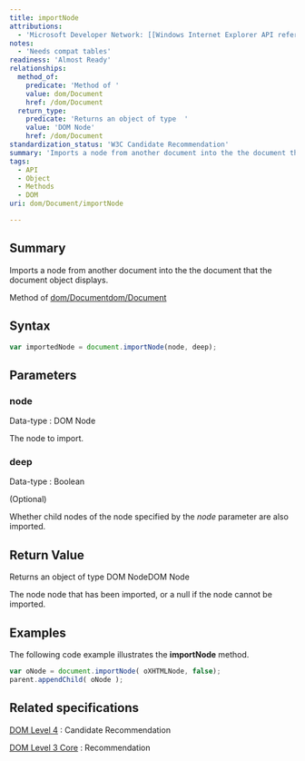 ```yaml
---
title: importNode
attributions:
  - 'Microsoft Developer Network: [[Windows Internet Explorer API reference](http://msdn.microsoft.com/en-us/library/ie/hh828809%28v=vs.85%29.aspx) Article]'
notes:
  - 'Needs compat tables'
readiness: 'Almost Ready'
relationships:
  method_of:
    predicate: 'Method of '
    value: dom/Document
    href: /dom/Document
  return_type:
    predicate: 'Returns an object of type  '
    value: 'DOM Node'
    href: /dom/Document
standardization_status: 'W3C Candidate Recommendation'
summary: 'Imports a node from another document into the the document that the document object displays.'
tags:
  - API
  - Object
  - Methods
  - DOM
uri: dom/Document/importNode

---
```

## Summary

Imports a node from another document into the the document that the document object displays.

Method of [dom/Document](/dom/Document)[dom/Document](/dom/Document)

## Syntax

``` js
var importedNode = document.importNode(node, deep);
```

## Parameters

### node

 Data-type
:   DOM Node

 The node to import.

### deep

 Data-type
:   Boolean

(Optional)

Whether child nodes of the node specified by the *node* parameter are also imported.

## Return Value

Returns an object of type DOM NodeDOM Node

The node node that has been imported, or a null if the node cannot be imported.

## Examples

The following code example illustrates the **importNode** method.

``` js
var oNode = document.importNode( oXHTMLNode, false);
parent.appendChild( oNode );
```

## Related specifications

[DOM Level 4](http://www.w3.org/TR/2014/CR-dom-20140508/#dom-document-importnode)
:   Candidate Recommendation

[DOM Level 3 Core](http://www.w3.org/TR/DOM-Level-3-Core/)
:   Recommendation
